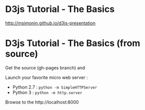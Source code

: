 # D3js Tutorial - The Basics 

http://msimonin.github.io/d3js-presentation

# D3js Tutorial - The Basics (from source)

Get the source (gh-pages branch) and

Launch your favorite micro web server : 

* Python 2.7 : ```python -m SimpleHTTPServer```
* Python 3   :  ```python -m http.server```

Browse to the http://localhost:8000

